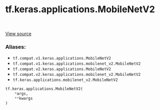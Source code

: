 <div itemscope itemtype="http://developers.google.com/ReferenceObject">
<meta itemprop="name" content="tf.keras.applications.MobileNetV2" />
<meta itemprop="path" content="Stable" />
</div>

# tf.keras.applications.MobileNetV2

<!-- Insert buttons -->

<table class="tfo-notebook-buttons tfo-api" align="left">
</table>

<a target="_blank" href="/code/stable/tensorflow/python/keras/applications/__init__.py">View source</a>



<!-- Start diff -->


### Aliases:

* `tf.compat.v1.keras.applications.MobileNetV2`
* `tf.compat.v1.keras.applications.mobilenet_v2.MobileNetV2`
* `tf.compat.v2.keras.applications.MobileNetV2`
* `tf.compat.v2.keras.applications.mobilenet_v2.MobileNetV2`
* `tf.keras.applications.mobilenet_v2.MobileNetV2`


``` python
tf.keras.applications.MobileNetV2(
    *args,
    **kwargs
)
```



<!-- Placeholder for "Used in" -->
